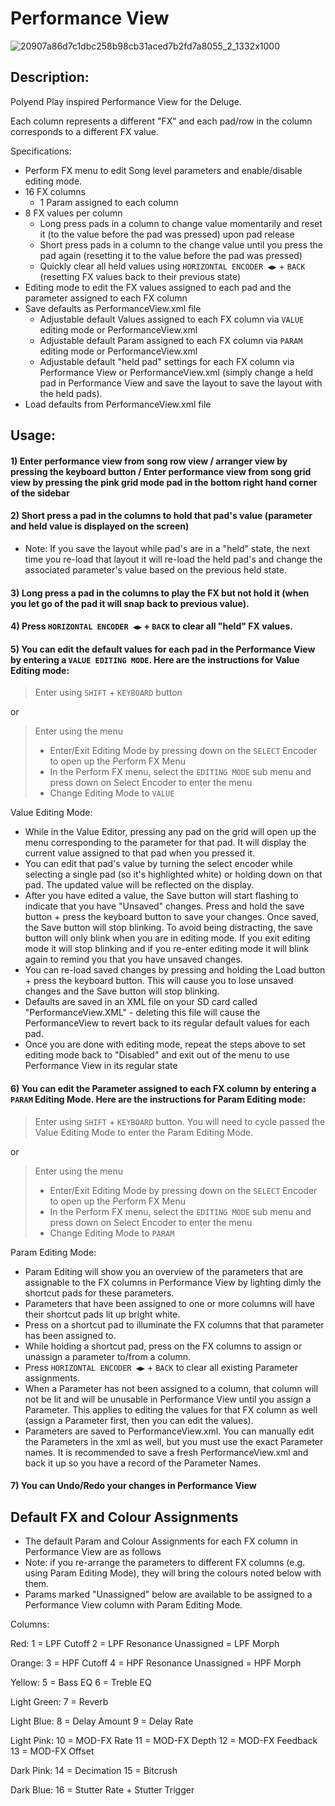 # Performance View

![20907a86d7c1dbc258b98cb31aced7b2fd7a8055_2_1332x1000](https://github.com/SynthstromAudible/DelugeFirmware/assets/138174805/5b1f4def-9f74-4f76-85cd-24f645973a7c)

## Description:

Polyend Play inspired Performance View for the Deluge.

Each column represents a different "FX" and each pad/row in the column corresponds to a different FX value.

Specifications:
  - Perform FX menu to edit Song level parameters and enable/disable editing mode.
  - 16 FX columns
    - 1 Param assigned to each column
  - 8 FX values per column
    - Long press pads in a column to change value momentarily and reset it (to the value before the pad was pressed) upon pad release
    - Short press pads in a column to the change value until you press the pad again (resetting it to the value before the pad was pressed)
    - Quickly clear all held values using `HORIZONTAL ENCODER ◀︎▶︎` + `BACK` (resetting FX values back to their previous state)
  - Editing mode to edit the FX values assigned to each pad and the parameter assigned to each FX column
  - Save defaults as PerformanceView.xml file
    - Adjustable default Values assigned to each FX column via `VALUE` editing mode or PerformanceView.xml
    - Adjustable default Param assigned to each FX column via `PARAM` editing mode or PerformanceView.xml
    - Adjustable default "held pad" settings for each FX column via Performance View or PerformanceView.xml (simply change a held pad in Performance View and save the layout to save the layout with the held pads).
  - Load defaults from PerformanceView.xml file

## Usage:

#### 1) Enter performance view from song row view / arranger view by pressing the keyboard button / Enter performance view from song grid view by pressing the pink grid mode pad in the bottom right hand corner of the sidebar

#### 2) Short press a pad in the columns to hold that pad's value (parameter and held value is displayed on the screen)

- Note: If you save the layout while pad's are in a "held" state, the next time you re-load that layout it will re-load the held pad's and change the associated parameter's value based on the previous held state.

#### 3) Long press a pad in the columns to play the FX but not hold it (when you let go of the pad it will snap back to previous value). 

#### 4) Press `HORIZONTAL ENCODER ◀︎▶︎` + `BACK` to clear all "held" FX values.

#### 5) You can edit the default values for each pad in the Performance View by entering a `VALUE EDITING MODE`. Here are the instructions for Value Editing mode:

> Enter using `SHIFT` + `KEYBOARD` button

or 

> Enter using the menu
> 
> - Enter/Exit Editing Mode by pressing down on the `SELECT` Encoder to open up the Perform FX Menu
> - In the Perform FX menu, select the `EDITING MODE` sub menu and press down on Select Encoder to enter the menu
> - Change Editing Mode to `VALUE`

Value Editing Mode:
- While in the Value Editor, pressing any pad on the grid will open up the menu corresponding to the parameter for that pad. It will display the current value assigned to that pad when you pressed it.
- You can edit that pad's value by turning the select encoder while selecting a single pad (so it's highlighted white) or holding down on that pad. The updated value will be reflected on the display.
- After you have edited a value, the Save button will start flashing to indicate that you have "Unsaved" changes. Press and hold the save button + press the keyboard button to save your changes. Once saved, the Save button will stop blinking. To avoid being distracting, the save button will only blink when you are in editing mode. If you exit editing mode it will stop blinking and if you re-enter editing mode it will blink again to remind you that you have unsaved changes.
- You can re-load saved changes by pressing and holding the Load button + press the keyboard button. This will cause you to lose unsaved changes and the Save button will stop blinking.
- Defaults are saved in an XML file on your SD card called "PerformanceView.XML" - deleting this file will cause the PerformanceView to revert back to its regular default values for each pad.
- Once you are done with editing mode, repeat the steps above to set editing mode back to "Disabled" and exit out of the menu to use Performance View in its regular state

#### 6) You can edit the Parameter assigned to each FX column by entering a `PARAM` Editing Mode. Here are the instructions for Param Editing mode:

> Enter using `SHIFT` + `KEYBOARD` button. You will need to cycle passed the Value Editing Mode to enter the Param Editing Mode.

or 

> Enter using the menu
> 
> - Enter/Exit Editing Mode by pressing down on the `SELECT` Encoder to open up the Perform FX Menu
> - In the Perform FX menu, select the `EDITING MODE` sub menu and press down on Select Encoder to enter the menu
> - Change Editing Mode to `PARAM`

Param Editing Mode:
- Param Editing will show you an overview of the parameters that are assignable to the FX columns in Performance View by lighting dimly the shortcut pads for these parameters.
- Parameters that have been assigned to one or more columns will have their shortcut pads lit up bright white.
- Press on a shortcut pad to illuminate the FX columns that that parameter has been assigned to.
- While holding a shortcut pad, press on the FX columns to assign or unassign a parameter to/from a column.
- Press `HORIZONTAL ENCODER ◀︎▶︎` + `BACK` to clear all existing Parameter assignments.
- When a Parameter has not been assigned to a column, that column will not be lit and will be unusable in Performance View until you assign a Parameter. This applies to editing the values for that FX column as well (assign a Parameter first, then you can edit the values).
- Parameters are saved to PerformanceView.xml. You can manually edit the Parameters in the xml as well, but you must use the exact Parameter names. It is recommended to save a fresh PerformanceView.xml and back it up so you have a record of the Parameter Names.

#### 7) You can Undo/Redo your changes in Performance View

## Default FX and Colour Assignments
* The default Param and Colour Assignments for each FX column in Performance View are as follows
* Note: if you re-arrange the parameters to different FX columns (e.g. using Param Editing Mode), they will bring the colours noted below with them.
* Params marked "Unassigned" below are available to be assigned to a Performance View column with Param Editing Mode.

Columns:

Red:
1 = LPF Cutoff
2 = LPF Resonance
Unassigned = LPF Morph

Orange:
3 = HPF Cutoff
4 = HPF Resonance
Unassigned = HPF Morph

Yellow:
5 = Bass EQ
6 = Treble EQ

Light Green:
7 = Reverb

Light Blue:
8 = Delay Amount
9 = Delay Rate

Light Pink:
10 = MOD-FX Rate
11 = MOD-FX Depth
12 = MOD-FX Feedback
13 = MOD-FX Offset

Dark Pink:
14 = Decimation
15 = Bitcrush

Dark Blue:
16 = Stutter Rate + Stutter Trigger
